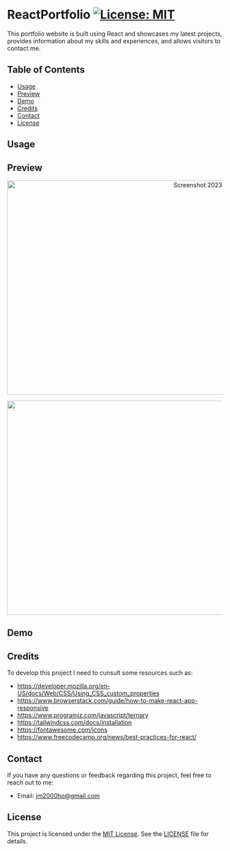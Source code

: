 # ReactPortfolio  [![License: MIT](https://img.shields.io/badge/License-MIT-yellow.svg)](https://opensource.org/licenses/MIT)

This portfolio website is built using React and showcases my latest projects, provides information about my skills and experiences, and allows visitors to contact me. 

## Table of Contents

- [Usage](#usage)
- [Preview](preview)
- [Demo](#demo)
- [Credits](#credits)
- [Contact](#contact)
- [License](#license)

 ## Usage


 ## Preview 

<p align="center">
 <img width="1000" height="500" alt="Screenshot 2023-08-03 at 10 50 22" src="https://github.com/ChemaKing13/20.ReactPortfolio/assets/124849302/16bddac6-dc96-45f6-bc11-4cbeaf7a2b2e">
</p>
<p>
  <img width="1000" height="500 alt="Screenshot 2023-08-03 at 10 50 43" src="https://github.com/ChemaKing13/20.ReactPortfolio/assets/124849302/dc60162a-1c70-4b01-b5e1-e701cc519fe3">
</p>






 

## Demo


## Credits 

To develop this project I need to cunsult some resources such as: 

- https://developer.mozilla.org/en-US/docs/Web/CSS/Using_CSS_custom_properties
- https://www.browserstack.com/guide/how-to-make-react-app-responsive
- https://www.programiz.com/javascript/ternary
- https://tailwindcss.com/docs/installation
- https://fontawesome.com/icons
- https://www.freecodecamp.org/news/best-practices-for-react/

## Contact

If you have any questions or feedback regarding this project, feel free to reach out to me:

- Email: [jm2000ho@gmail.com](mailto:jm2000ho@gmail.com)

## License

This project is licensed under the [MIT License](https://opensource.org/licenses/MIT). See the [LICENSE](LICENSE) file for details.
